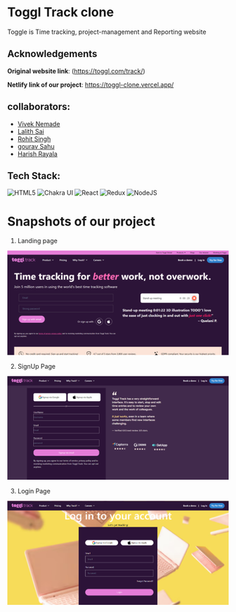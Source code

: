# Toggl Track clone
 Toggle is Time tracking, project-management and Reporting website

## Acknowledgements

**Original website link**: (https://toggl.com/track/)

**Netlify link of our project**:  https://toggl-clone.vercel.app/


## collaborators:
- [Vivek Nemade](https://github.com/VivekN11)
- [Lalith Sai](https://github.com/G-LalithSai)
- [Rohit Singh](https://github.com/Rohit24-code)
- [gourav Sahu](https://github.com/gourav017)
- [Harish Rayala](https://github.com/HarishRayala)


## Tech Stack:

![HTML5](https://img.shields.io/badge/html5-%23E34F26.svg?style=for-the-badge&logo=html5&logoColor=white)
![Chakra UI](https://img.shields.io/badge/Chakra%20UI-009688?style=for-the-badge&logo=chakraui&logoColor=white)
![React](https://img.shields.io/badge/react-%2320232a.svg?style=for-the-badge&logo=react&logoColor=%2361DAFB)
![Redux](https://img.shields.io/badge/redux-673AB7?style=for-the-badge&logo=redux)
![NodeJS](https://img.shields.io/badge/-Node%20js-6EBF20?logo=node.js&logoColor=FFFFFF&style=for-the-badge)

<h1>Snapshots of our project</h1>

1. Landing page

![image](assests/homepage.png) 

2. SignUp Page

![image](assests/Signup.png) 

3. Login Page

![image](assests/Login.png) 
